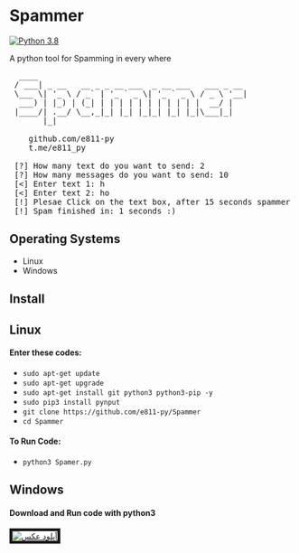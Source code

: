 # Spammer
[![Python 3.8](https://img.shields.io/badge/Python-3.8-yellow.svg)](http://www.python.org/download/) 

A python tool for Spamming in every where

<pre>
  ____                                            
 / ___| _ __   __ _ _ __ ___  _ __ ___   ___ _ __ 
 \___ \| '_ \ / _` | '_ ` _ \| '_ ` _ \ / _ \ '__|
  ___) | |_) | (_| | | | | | | | | | | |  __/ |   
 |____/| .__/ \__,_|_| |_| |_|_| |_| |_|\___|_|   
       |_|    

	github.com/e811-py
	t.me/e811_py

 [?] How many text do you want to send: 2
 [?] How many messages do you want to send: 10
 [<] Enter text 1: h
 [<] Enter text 2: ho
 [!] Plesae Click on the text box, after 15 seconds spammer will start.
 [!] Spam finished in: 1 seconds :)
</pre>
## Operating Systems
 - Linux
 - Windows
## Install
<p><h2>Linux</h2></p>
<p><h4>Enter these codes:</h4></p>
<ul>
  <li><code>sudo apt-get update</code></li>
  <li><code>sudo apt-get upgrade</code></li>
  <li><code>sudo apt-get install git python3 python3-pip -y</code></li>
  <li><code>sudo pip3 install pynput</code></li>
  <li><code>git clone https://github.com/e811-py/Spammer</code></li>
  <li><code>cd Spammer</code></li>
</ul>
<p><h4>To Run Code:</h4></p>
<ul>
	<li><code>python3 Spamer.py</code></li>
</ul>
<p><h2>Windows</h2></p>
<p><h4>Download and Run code with python3</h4></p>
<p><a href="https://uupload.ir/view/gfjq_screenshot_from_2020-11-05_21-56-41.png" target="_blank"><img src="https://uupload.ir/files/gfjq_screenshot_from_2020-11-05_21-56-41_thumb.png" border="5" alt="آپلود عکس" /></a></p>
